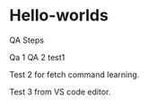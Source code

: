# Hello-worlds

QA Steps

Qa 1
QA 2
test1

Test 2 for fetch command learning.

Test 3 from VS code editor.
